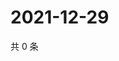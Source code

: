 # 2021-12-29

共 0 条

<!-- BEGIN WEIBO -->
<!-- 最后更新时间 Wed Dec 29 2021 22:08:50 GMT+0800 (China Standard Time) -->

<!-- END WEIBO -->
